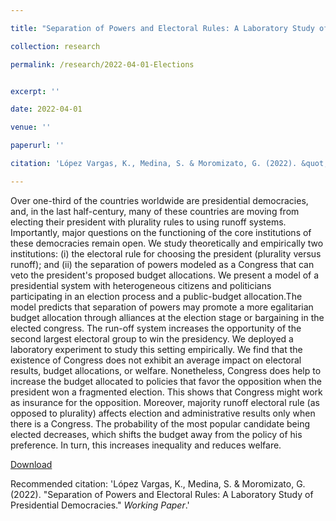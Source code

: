 ```yaml
---

title: "Separation of Powers and Electoral Rules: A Laboratory Study of Presidential Democracies"

collection: research

permalink: /research/2022-04-01-Elections


excerpt: ''

date: 2022-04-01

venue: ''

paperurl: ''

citation: 'López Vargas, K., Medina, S. & Moromizato, G. (2022). &quot;Separation of Powers and Electoral Rules: A Laboratory Study of Presidential Democracies.&quot; <i>Working Paper</i>.'

---
```

Over one-third of the countries worldwide are presidential democracies, and, in the last half-century, many of these countries are moving from electing their president with plurality rules to using runoff systems. Importantly, major questions on the functioning of the core institutions of these democracies remain open. We study theoretically and empirically two institutions: (i) the electoral rule for choosing the president (plurality versus runoff); and (ii) the separation of powers modeled as a Congress that can veto the president's proposed budget allocations. We present a model of a presidential system with heterogeneous citizens and politicians participating in an election process and a public-budget allocation.The model predicts that separation of powers may promote a more egalitarian budget allocation through alliances at the election stage or bargaining in the elected congress. The run-off system increases the opportunity of the second largest electoral group to win the presidency. We deployed a laboratory experiment to study this setting empirically. We find that the existence of Congress does not exhibit an average impact on electoral results, budget allocations, or welfare. Nonetheless, Congress does help to increase the budget allocated to policies that favor the opposition when the president won a fragmented election. This shows that Congress might work as insurance for the opposition. Moreover, majority runoff electoral rule (as opposed to plurality) affects election and administrative results only when there is a Congress. The probability of the most popular candidate being elected decreases, which shifts the budget away from the policy of his preference. In turn, this increases inequality and reduces welfare. 

[Download]()

Recommended citation: 'López Vargas, K., Medina, S. & Moromizato, G. (2022). &quot;Separation of Powers and Electoral Rules: A Laboratory Study of Presidential Democracies.&quot; <i>Working Paper</i>.'
